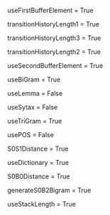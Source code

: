useFirstBufferElement = True

transitionHistoryLength1 = True

transitionHistoryLength3 = True

transitionHistoryLength2 = True

useSecondBufferElement = True

useBiGram = True

useLemma = False

useSytax = False

useTriGram = True

usePOS = False

S0S1Distance = True

useDictionary = True

S0B0Distance = True

generateS0B2Bigram = True

useStackLength = True

